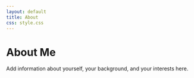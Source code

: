 ```yaml
---
layout: default
title: About
css: style.css
---
```


# About Me

Add information about yourself, your background, and your interests here.
